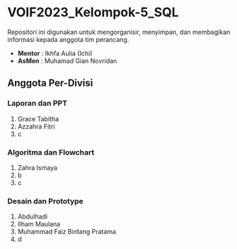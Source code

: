 # VOIF2023_Kelompok-5_SQL
Repositori ini digunakan untuk mengorganisir, menyimpan, dan membagikan informasi kepada anggota tim perancang.
- **Mentor** : Ikhfa Aulia (Ichi)
- **AsMen** : Muhamad Gian Novridan

## Anggota Per-Divisi
### Laporan dan PPT
1. Grace Tabitha
2. Azzahra Fitri
3. c

### Algoritma dan Flowchart
1. Zahra Ismaya
2. b
3. c

### Desain dan Prototype
1. Abdulhadi
2. Ilham Maulana
3. Muhammad Faiz Bintang Pratama 
4. d
   
